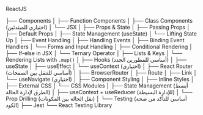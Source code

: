 
ReactJS

├── Components
│   ├── Function Components
│   ├── Class Components (اختياري للمبتدئين)
│   └── JSX
│
├── Props & State
│   ├── Passing Props
│   ├── Default Props
│   ├── State Management (useState)
│   └── Lifting State Up
│
├── Event Handling
│   ├── Handling Events
│   ├── Binding Event Handlers
│   └── Forms and Input Handling
│
├── Conditional Rendering
│   ├── If-else in JSX
│   └── Ternary Operator
│
├── Lists & Keys
│   └── Rendering Lists with `.map()`
│
├── Hooks (أساسي للمطورين الجدد)
│   ├── useState
│   ├── useEffect
│   └── useContext (اختياري)
│
├── React Router (أساسي للتنقل بين الصفحات)
│   ├── BrowserRouter
│   ├── Route
│   ├── Link
│   └── useNavigate (اختياري)
│
├── Component Styling
│   ├── Inline Styles
│   ├── External CSS
│   └── CSS Modules
│
├── State Management (أبسط الطرق لإدارة الحالة)
│   ├── useContext + useReducer (للإدارة البسيطة)
│   └── Prop Drilling (نقل الحالة بين المكونات)
│
└── Testing (أساسي للتأكد من صحة الكود)
    ├── Jest
    └── React Testing Library


